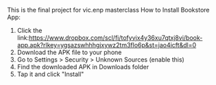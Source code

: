 This is the final project for vic.enp masterclass
 How to Install Bookstore App:

1. Click the link:https://www.dropbox.com/scl/fi/tofyvjx4y36xu7qtxj8vi/book-app.apk?rlkey=ygsazswhhhgjxywz2tm3flo6p&st=jao4icft&dl=0
2. Download the APK file to your phone
3. Go to Settings > Security > Unknown Sources (enable this)
4. Find the downloaded APK in Downloads folder
5. Tap it and click "Install"

